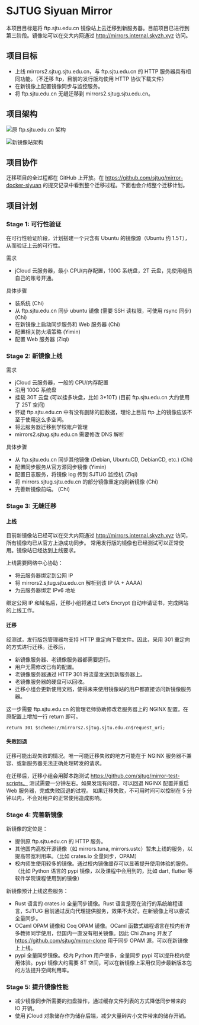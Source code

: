 # SJTUG Siyuan Mirror

本项目目标是将 ftp.sjtu.edu.cn 镜像站上云迁移到新服务器。目前项目已进行到第三阶段。镜像站可以在交大内网通过 http://mirrors.internal.skyzh.xyz 访问。

## 项目目标

- 上线 mirrors2.sjtug.sjtu.edu.cn，与 ftp.sjtu.edu.cn 的 HTTP 服务器具有相同功能。（不迁移 ftp，目前的发行版均使用 HTTP 协议下载文件）
- 在新镜像上配置镜像同步与监控服务。
- 将 ftp.sjtu.edu.cn 无缝迁移到 mirrors2.sjtug.sjtu.edu.cn。

## 项目架构

![原 ftp.sjtu.edu.cn 架构](images/arch-ftp.png)

![新镜像站架构](images/arch-sjtug.png)

## 项目协作

迁移项目的全过程都在 GitHub 上开放。在 https://github.com/sjtug/mirror-docker-siyuan 的提交记录中看到整个迁移过程。下面也会介绍整个迁移计划。

## 项目计划

### Stage 1: 可行性验证

在可行性验证阶段，计划搭建一个只含有 Ubuntu 的镜像源（Ubuntu 约 1.5T），从而验证上云的可行性。

需求

- jCloud 云服务器，最小 CPU/内存配置，100G 系统盘，2T 云盘，先使用组员自己的账号开通。

具体步骤

- 装系统 (Chi)
- 从 ftp.sjtu.edu.cn 同步 ubuntu 镜像 (需要 SSH 读权限，可使用 rsync 同步) (Chi)
- 在新镜像上启动同步服务和 Web 服务器 (Chi)
- 配置相关防火墙策略 (Yimin)
- 配置 Web 服务器 (Ziqi)

### Stage 2: 新镜像上线

需求

- jCloud 云服务器，一般的 CPU/内存配置
- 沿用 100G 系统盘
- 挂载 30T 云盘 (可以挂多块盘，比如 3\*10T) (目前 ftp.sjtu.edu.cn 大约使用了 25T 空间)
- 怀疑 ftp.sjtu.edu.cn 中有没有删除的旧数据，理论上目前 ftp 上的镜像应该不至于使用这么多空间。
- 将云服务器迁移到学校账户管理
- mirrors2.sjtug.sjtu.edu.cn 需要修改 DNS 解析

具体步骤

- 从 ftp.sjtu.edu.cn 同步其他镜像 (Debian, UbuntuCD, DebianCD, etc.) (Chi)
- 配置同步服务从官方源同步镜像 (Yimin)
- 配置日志服务，将镜像 log 传到 SJTUG 监控机 (Ziqi)
- 将 mirrors.sjtug.sjtu.edu.cn 的部分镜像重定向到新镜像 (Chi)
- 完善新镜像前端。 (Chi)

### Stage 3: 无缝迁移

#### 上线

目前新镜像站已经可以在交大内网通过 http://mirrors.internal.skyzh.xyz 访问，所有镜像均已从官方上游成功同步。
常用发行版的镜像也已经测试可以正常使用。镜像站已经达到上线要求。

上线需要网络中心协助：

- 将云服务器绑定到公网 IP
- 将 mirrors2.sjtug.sjtu.edu.cn 解析到该 IP (A + AAAA)
- 为云服务器绑定 IPv6 地址

绑定公网 IP 和域名后，迁移小组将通过 Let’s Encrypt 自动申请证书，完成网站的上线工作。

#### 迁移

经测试，发行版包管理器均支持 HTTP 重定向下载文件。因此，采用 301 重定向的方式进行迁移。迁移后，

- 新镜像服务器、老镜像服务器都需要运行。
- 用户无需修改已有的配置。
- 老镜像服务器通过 HTTP 301 将流量发送到新服务器上。
- 老镜像服务器的硬盘可以回收。
- 迁移小组会更新使用文档，使得未来使用镜像站的用户都直接访问新镜像服务器。

这一步需要 ftp.sjtu.edu.cn 的管理老师协助修改老服务器上的 NGINX 配置。在原配置上增加一行 return 即可。

```
return 301 $scheme://mirrors2.sjtug.sjtu.edu.cn$request_uri;
```

#### 失败回退

迁移可能出现失败的情况。唯一可能迁移失败的地方可能在于 NGINX 服务器不兼容、或新服务器无法正确处理转发的请求。

在迁移后，迁移小组会用脚本跑测试 https://github.com/sjtug/mirror-test-scripts。
测试需要一分钟左右。如果发现有问题，可以回退 NGINX 配置并重启 Web 服务器，完成失败回退的过程。
如果迁移失败，不可用时间可以控制在 5 分钟以内，不会对用户的正常使用造成影响。

### Stage 4: 完善新镜像

新镜像的定位是：

- 提供原 ftp.sjtu.edu.cn 的 HTTP 服务。
- 其他国内高校开源镜像（如 mirrors.tuna, mirrors.ustc）暂未上线的服务，以提高带宽利用率。（比如 crates.io 全量同步，OPAM）
- 校内师生使用较多的镜像。通过校内镜像缓存可以显著提升使用体验的服务。（比如 Python 语言的 pypi 镜像，以及课程中会用到的，比如 dart, flutter 等软件学院课程使用到的镜像）

新镜像预计上线这些服务：

- Rust 语言的 crates.io 全量同步镜像。Rust 语言是现在流行的系统编程语言，SJTUG 目前通过反向代理提供服务，效果不太好。在新镜像上可以尝试全量同步。
- OCaml OPAM 镜像和 Coq OPAM 镜像。OCaml 函数式编程语言在校内有许多教师同学使用，但国内一直没有相关镜像。因此 Chi Zhang 开发了 https://github.com/sjtug/mirror-clone 用于同步 OPAM 源，可以在新镜像上上线。
- pypi 全量同步镜像。校内 Python 用户很多，全量同步 pypi 可以提升校内使用体验。pypi 镜像大约需要 8T 空间，可以在新镜像上采用仅同步最新版本包的方法提升空间利用率。

### Stage 5: 提升镜像性能

- 减少镜像同步所需要的扫盘操作，通过缓存文件列表的方式降低同步带来的 IO 开销。
- 使用 jCloud 对象储存作为储存后端，减少大量碎片小文件带来的储存开销。

